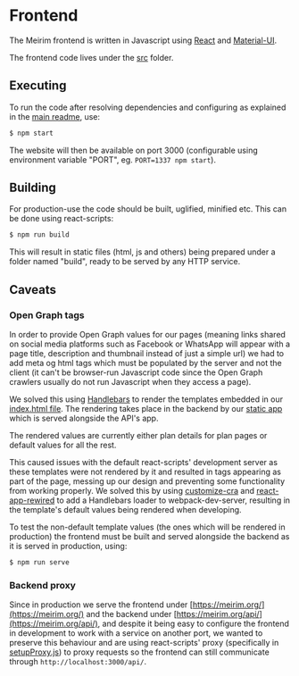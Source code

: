 # Frontend

The Meirim frontend is written in Javascript using [React](https://reactjs.org) and [Material-UI](https://material-ui.com).

The frontend code lives under the [src](../src) folder.

## Executing

To run the code after resolving dependencies and configuring as explained in the [main readme](../README.md), use:

```bash
$ npm start
```

The website will then be available on port 3000 (configurable using environment variable "PORT", eg. `PORT=1337 npm start`).

## Building

For production-use the code should be built, uglified, minified etc. This can be done using react-scripts:

```bash
$ npm run build
```

This will result in static files (html, js and others) being prepared under a folder named "build", ready to be served by any HTTP service.

## Caveats

### Open Graph tags

In order to provide Open Graph values for our pages (meaning links shared on social media platforms such as Facebook or WhatsApp will appear with a page title, description and thumbnail instead of just a simple url) we had to add meta og html tags which must be populated by the server and not the client (it can't be browser-run Javascript code since the Open Graph crawlers usually do not run Javascript when they access a page).

We solved this using [Handlebars](https://handlebarsjs.com) to render the templates embedded in our [index.html file](../public/index.html). The rendering takes place in the backend by our [static app](../api/staticApp.js) which is served alongside the API's app.

The rendered values are currently either plan details for plan pages or default values for all the rest.

This caused issues with the default react-scripts' development server as these templates were not rendered by it and resulted in tags appearing as part of the page, messing up our design and preventing some functionality from working properly. We solved this by using [customize-cra](https://github.com/arackaf/customize-cra) and [react-app-rewired](https://github.com/timarney/react-app-rewired) to add a Handlebars loader to webpack-dev-server, resulting in the template's default values being rendered when developing.

To test the non-default template values (the ones which will be rendered in production) the frontend must be built and served alongside the backend as it is served in production, using:

```bash
$ npm run serve
```

### Backend proxy

Since in production we serve the frontend under [https://meirim.org/](https://meirim.org/) and the backend under [https://meirim.org/api/](https://meirim.org/api/), and despite it being easy to configure the frontend in development to work with a service on another port, we wanted to preserve this behaviour and are using react-scripts' proxy (specifically in [setupProxy.js](../src/setupProxy.js)) to proxy requests so the frontend can still communicate through `http://localhost:3000/api/`.
